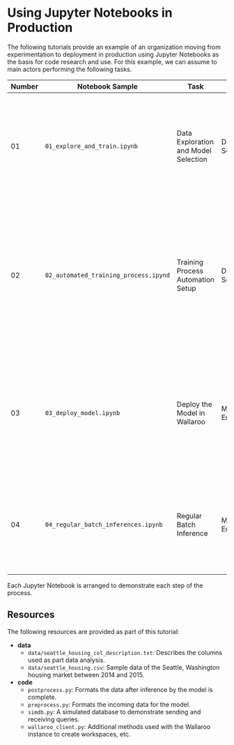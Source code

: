 # Using Jupyter Notebooks in Production

The following tutorials provide an example of an organization moving from experimentation to deployment in production using Jupyter Notebooks as the basis for code research and use.  For this example, we can assume to main actors performing the following tasks.

| Number | Notebook Sample | Task | Actor | Description |
|---|---|---|---|---|
|01| `01_explore_and_train.ipynb` | Data Exploration and Model Selection | Data Scientist | The data scientist evaluates the data and determines the best model to use to solve the proposed problems. |
|02| `02_automated_training_process.ipynd` | Training Process Automation Setup | Data Scientist | The data scientist has selected the model and tested how to train it.  In this phase, the data scientist tests automating the training process based on a data store. |
|03| `03_deploy_model.ipynb` | Deploy the Model in Wallaroo | MLOps Engineer | The MLOps takes the trained model and deploys a Wallaroo pipeline with it to perform inferences on by feeding it data from a data store. |
|04| `04_regular_batch_inferences.ipynb` | Regular Batch Inference | MLOps Engineer | With the pipeline deployed, regular inferences can be made and the results reported to a data store. |

Each Jupyter Notebook is arranged to demonstrate each step of the process.

## Resources

The following resources are provided as part of this tutorial:

* **data**
  * `data/seattle_housing_col_description.txt`: Describes the columns used as part data analysis.
  * `data/seattle_housing.csv`: Sample data of the Seattle, Washington housing market between 2014 and 2015.
* **code**
  * `postprocess.py`: Formats the data after inference by the model is complete.
  * `preprocess.py`: Formats the incoming data for the model.
  * `simdb.py`: A simulated database to demonstrate sending and receiving queries.
  * `wallaroo_client.py`: Additional methods used with the Wallaroo instance to create workspaces, etc.
